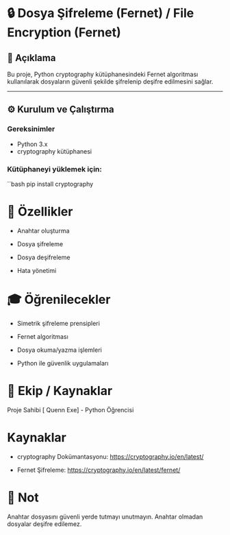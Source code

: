 # 🔒 Dosya Şifreleme (Fernet) / File Encryption (Fernet)

## 📌 Açıklama

Bu proje, Python cryptography kütüphanesindeki Fernet algoritması kullanılarak dosyaların güvenli şekilde şifrelenip deşifre edilmesini sağlar.

---

## ⚙️ Kurulum ve Çalıştırma

### Gereksinimler

- Python 3.x  
- cryptography kütüphanesi

### Kütüphaneyi yüklemek için:

``bash
pip install cryptography

# 🚀 Özellikler
- Anahtar oluşturma

- Dosya şifreleme

- Dosya deşifreleme

- Hata yönetimi

# 🎓 Öğrenilecekler
- Simetrik şifreleme prensipleri

- Fernet algoritması

- Dosya okuma/yazma işlemleri

- Python ile güvenlik uygulamaları

# 👥 Ekip / Kaynaklar

Proje Sahibi
[ Quenn Exe] - Python Öğrencisi

# Kaynaklar
- cryptography Dokümantasyonu: https://cryptography.io/en/latest/

- Fernet Şifreleme: https://cryptography.io/en/latest/fernet/

# 📌 Not
Anahtar dosyasını güvenli yerde tutmayı unutmayın. Anahtar olmadan dosyalar deşifre edilemez.